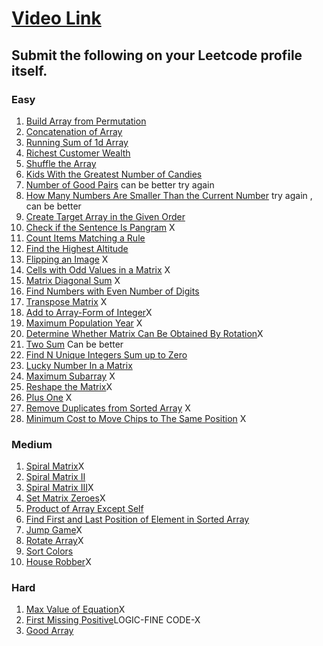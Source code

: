 # [Video Link](https://youtu.be/n60Dn0UsbEk)

## Submit the following on your Leetcode profile itself.

### Easy
1. [Build Array from Permutation](https://leetcode.com/problems/build-array-from-permutation/)
2. [Concatenation of Array](https://leetcode.com/problems/concatenation-of-array/)
3. [Running Sum of 1d Array](https://leetcode.com/problems/running-sum-of-1d-array/)
4. [Richest Customer Wealth](https://leetcode.com/problems/richest-customer-wealth/)
5. [Shuffle the Array](https://leetcode.com/problems/shuffle-the-array/)
6. [Kids With the Greatest Number of Candies](https://leetcode.com/problems/kids-with-the-greatest-number-of-candies/)
7. [Number of Good Pairs](https://leetcode.com/problems/number-of-good-pairs/) can be better try again
8. [How Many Numbers Are Smaller Than the Current Number](https://leetcode.com/problems/how-many-numbers-are-smaller-than-the-current-number/) try again , can be better
9. [Create Target Array in the Given Order](https://leetcode.com/problems/create-target-array-in-the-given-order/)
10. [Check if the Sentence Is Pangram](https://leetcode.com/problems/check-if-the-sentence-is-pangram/) X
11. [Count Items Matching a Rule](https://leetcode.com/problems/count-items-matching-a-rule/)
12. [Find the Highest Altitude](https://leetcode.com/problems/find-the-highest-altitude/)
13. [Flipping an Image](https://leetcode.com/problems/flipping-an-image/) X
14. [Cells with Odd Values in a Matrix](https://leetcode.com/problems/cells-with-odd-values-in-a-matrix/) X
15. [Matrix Diagonal Sum](https://leetcode.com/problems/matrix-diagonal-sum/) X
16. [Find Numbers with Even Number of Digits](https://leetcode.com/problems/find-numbers-with-even-number-of-digits/) 
17. [Transpose Matrix](https://leetcode.com/problems/transpose-matrix/) X
18. [Add to Array-Form of Integer](https://leetcode.com/problems/add-to-array-form-of-integer/)X
19. [Maximum Population Year](https://leetcode.com/problems/maximum-population-year/) X
20. [Determine Whether Matrix Can Be Obtained By Rotation](https://leetcode.com/problems/determine-whether-matrix-can-be-obtained-by-rotation/)X
21. [Two Sum](https://leetcode.com/problems/two-sum/) Can be better
22. [Find N Unique Integers Sum up to Zero](https://leetcode.com/problems/find-n-unique-integers-sum-up-to-zero/)
23. [Lucky Number In a Matrix](https://leetcode.com/problems/lucky-numbers-in-a-matrix/)
24. [Maximum Subarray](https://leetcode.com/problems/maximum-subarray/) X
25. [Reshape the Matrix](https://leetcode.com/problems/reshape-the-matrix/)X
26. [Plus One](https://leetcode.com/problems/plus-one/) X
27. [Remove Duplicates from Sorted Array](https://leetcode.com/problems/remove-duplicates-from-sorted-array/) X
28. [Minimum Cost to Move Chips to The Same Position](https://leetcode.com/problems/minimum-cost-to-move-chips-to-the-same-position/)  X

### Medium
1. [Spiral Matrix](https://leetcode.com/problems/spiral-matrix/)X
2. [Spiral Matrix II](https://leetcode.com/problems/spiral-matrix-ii/)
3. [Spiral Matrix III](https://leetcode.com/problems/spiral-matrix-iii/)X
4. [Set Matrix Zeroes](https://leetcode.com/problems/set-matrix-zeroes/)X
5. [Product of Array Except Self](https://leetcode.com/problems/product-of-array-except-self/)
6. [Find First and Last Position of Element in Sorted Array](https://leetcode.com/problems/find-first-and-last-position-of-element-in-sorted-array/)
7. [Jump Game](https://leetcode.com/problems/jump-game/)X
8. [Rotate Array](https://leetcode.com/problems/rotate-array/)X
9. [Sort Colors](https://leetcode.com/problems/sort-colors/)
10. [House Robber](https://leetcode.com/problems/house-robber/)X

### Hard
1. [Max Value of Equation](https://leetcode.com/problems/max-value-of-equation/)X
2. [First Missing Positive](https://leetcode.com/problems/first-missing-positive/)LOGIC-FINE CODE-X
3. [Good Array](https://leetcode.com/problems/check-if-it-is-a-good-array/)
